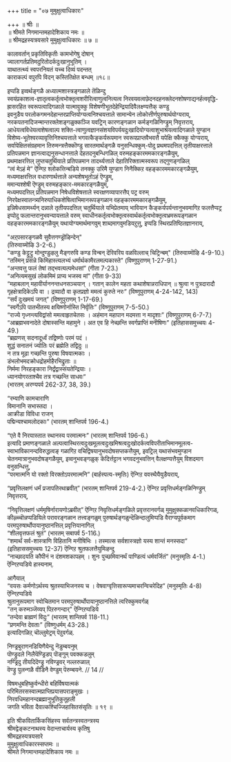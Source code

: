+++
title = "०७ मुमुक्षुत्वाधिकारः"

+++
॥ श्रीः ॥  
॥ श्रीमते निगमान्तमहादेशिकाय नमः ॥  
॥ श्रीमद्रहस्यत्रयसारे मुमुक्षुत्वाधिकारः ॥ ७ ॥  

कालावर्तान् प्रकृतिविकृतीः कामभोगेषु दोषान्  
ज्वालागर्तप्रतिमदुरितोदर्कदुःखानुभूतिम् ।  
याथातत्थ्यं स्वपरनियतं यच्च दिव्यं पदन्तत्  
काराकल्पं वपुरपि विदन् कस्तितिक्षेत बन्धम् ॥१८॥

इप्पडि इव्वर्थङ्गळै अध्यात्मशास्त्रङ्गळाले तॆळिन्दु  
स्वयंप्रकाशत्व-ज्ञातृत्वकर्तृत्वभोक्तृत्वशरीरित्वाणुत्वनित्यत्व निरवयवत्वछेदनदहनक्लेदनशोषणाद्यनर्हत्ववृद्धि-ह्रासरहित स्वरूपत्वादिगळाले यात्मावुक्कु विशेषणीभूतदेहेन्द्रियादिवैलक्ष्ण्यत्तैक् कण्डु  
इवनुडैय परलोकगमनदेहान्तरप्राप्तियोग्यत्वनिश्चयत्ताले सामान्येन लोकोत्तीर्णपुरुषार्थयोग्यराय्,  
नरकपतनादिजन्मान्तरक्लेशङ्गळुक्कञ्जि यवट्रिन् कारणङ्गळान कर्मङ्गळिनिण्ड्रुम् निवृत्तराय्,  
आधेयत्वविधेयत्वशेषत्वाल्प शक्ति-त्वाणुत्वज्ञानसंशयविपर्ययदुःखादियोग्यत्वाशुभाश्रयत्वादिगळाले युण्डान विशेष्य-भूतेश्वरव्यावृत्तिनिश्चयत्ताले भगवत्कैङ्कर्यरूपमान स्वरूपप्राप्तवैभवत्तै यपेक्षि क्कैक्कु योग्यराय्,  
सर्वापेक्षितसंग्रहमान तिरुमन्त्रत्तैक्कॊण्डु सारतमार्थङ्गळै यनुसन्धिक्कुम्-पोदु प्रथमपदत्तिल् तृतीयाक्षरत्ताले प्रतिपन्नमान ज्ञानत्वाद्यनुसन्धानत्ताले देहतदनुबन्धिगळिल् वरुमहङ्कारममकारङ्गळैयुम्,  
प्रथमाक्षरत्तिल् लुप्तचतुर्थियाले प्रतिपन्नमान तादर्थ्यत्ताले देहातिरिक्तात्मस्वरूप तद्गुणङ्गळिल्  
“त्वं मेऽहं मे” ऎन्गिऱ श्लोकत्तिन्बडिये तनक्कु उरिमै युण्डाग निनैक्किऱ वहङ्कारममकारङ्गळैयुम्,  
मध्यमाक्षरत्तिल वधारणार्थत्ताले अन्यशेषभूतोऽहं ऎण्ड्रुम्,  
ममान्यश्शेषी ऎण्ड्रुम् वरुमहङ्कार-ममकारङ्गळैयुम्,  
मध्यमपदत्तिल् प्रतिपन्नमान निषेधविशेषत्ताले स्वरक्षणव्यापारत्तैप् पट्र वरुम् निरपेक्षस्वातन्त्र्यनिरुपाधिकशेषित्वाभिमानरूपङ्गळान वहङ्कारममकारङ्गळैयुम्,  
इन्निषेधसामर्थ्यन् दन्नाले तृतीयपदत्तिल् चतुर्थियाले यभिप्रेतमाय् भावियान कैङ्कर्यपर्यन्तानुभवमागिऱ फलत्तैप्पट्र इप्पोदु फलान्तरानुभवन्यायत्ताले वरुम् स्वाधीनकर्तृत्वभोक्तृत्वस्वार्थकर्तृत्वभोक्तृत्वभ्रमरूपङ्गळान वहङ्कारममकारङ्गळैयुम् यथायोग्यमार्थमागवुम् शाब्दमागवुमडियऱुत्तु, इप्पडि स्थिरप्रतिष्ठितज्ञानराय्,  

"अऱ्‌पसारङ्गळवै सुवैत्तगण्ड्रॊऴिन्देन्"  
(तिरुवाय्मॊऴि 3-2-6.)  
"कण्डु केट्टुट्रु मोन्दुण्डुऴलु मैङ्गरुवि कण्ड विन्बन् दॆरिवरिय वळविल्लाच् चिट्रिन्बम्" (तिरुवाय्मॊऴि 4-9-10.)  
“तस्मिन् प्रसन्ने किमिहास्त्यलभ्यं धर्मार्थकामैरलमल्पकास्ते” (विष्णुपुराणम् 1-27-91.)  
“अन्तवत्तु फलं तेषां तद्भवत्यल्पमेधसां” (गीता 7-23.)  
“अनित्यमसुखं लोकमिमं प्राप्य भजस्व मां” (गीता 9-33)  
“महाबलान् महावीर्याननन्तधनसञ्चयान् । गतान् कालेन महता कथाशेषान्नराधिपान् ॥ श्रुत्वा न पुत्रदारादौ गृहक्षेत्रादिकेऽपि वा । द्रव्यादौ वा कृतप्रज्ञो ममत्वं कुरुते नरः” (विष्णुपुराणम् 4-24-142, 143)  
“सर्वं दुःखमयं जगत्” (विष्णुपुराणम् 1-17-69.)  
“स्वर्गेऽपि पातभीतस्य क्षयिष्णोर्नास्ति निर्वृतिः” (विष्णुपुराणम् 7-5-50.)  
“राज्ये गृध्नन्त्यविद्वांसो ममत्वाहृतचेतसः । अहंमान महापान मदमत्ता न मादृशाः” (विष्णुपुराणम् 6-7-7.)  
“आब्रह्मभवनादेते दोषास्सन्ति महामुने । अत एव हि नेच्छन्ति स्वर्गप्राप्तिं मनीषिणः” (इतिहाससमुच्चयः 4-49.)  
“ब्रह्मणस् सदनादूर्ध्वं तद्विष्णोः परमं पदं ।  
शुद्धं सनातनं ज्योतिः परं ब्रह्मेति तद्विदुः ॥  
न तत्र मूढा गच्छन्ति पुरुषा विषयात्मकाः ।  
डंभलोभमदक्रोधद्रोहमोहैरभिद्रुताः ॥  
निर्ममा निरहङ्कारा निर्द्वंद्वास्संयतेन्द्रियाः ।  
ध्यानयोगरताश्चैव तत्र गच्छन्ति साधवः”  
(भारतम् अरण्यपर्व 262-37, 38, 39.)  

“रम्याणि कामचाराणि  
विमानानि सभास्तदा ।  
आक्रीडा विविधा राजन्  
पद्मिन्यश्चामलोदकाः” (भारतम् शान्तिपर्व 196-4.)  

“एते वै निरयास्तात स्थानस्य परमात्मनः” (भारतम् शान्तिपर्व 196-6.)  
इत्यादि प्रमाणङ्गळाले अल्पत्वास्थिरत्वदुःखमूलत्वदुःखमिश्रत्वदुःखोदर्कत्वविपरीताभिमानमूलत्व-स्वाभाविकानन्दविरुद्धत्वङ् गळागिऱ वचिद्विषयानुभवदोषसप्तकत्तैयुम्, इवट्रिल् यथासंभवमुण्डान चेतनमात्रानुभवदोषङ्गळैयुम्, इव्वनुभवङ्गळुक् कॆदिर्त्तट्टान भगवदनुभवत्तिन् वैलक्षण्यत्तैयुम् विशदमाग वनुसन्धित्तु,  
“परमात्मनि यो रक्तो विरक्तोऽपरमात्मनि” (बार्हस्पत्य-स्मृतिः) ऎन्गिऱ ववस्थैयैयुडैयराय्,

“प्रवृत्तिलक्षणं धर्मं प्रजापतिरथाब्रवीत्” (भारतम् शान्तिपर्व 219-4-2.) ऎन्गिऱ प्रवृत्तिधर्मङ्गळिनिण्ड्रुम् निवृत्तराय्,  

“निवृत्तिलक्षणं धर्ममृषिर्नारायणोऽब्रवीत्” ऎन्गिऱ निवृत्तिधर्मङ्गळिले प्रवृत्तरानवर्गळ् मुमुक्षुक्कळानवधिकारिगळ्,  
कीऴ्च्चॊन्नप्पडियिले परावरङ्गळान तत्त्वङ्गळुम् पुरुषार्थङ्गळुन्दॆळिन्दालुमिप्पडि वैराग्यपूर्वकमाग परमपुरुषार्थोपायानुष्ठानत्तिल् प्रवृत्तियानागिल्  
“शीलवृत्तफलं श्रुतं” (भारतम् सबापर्व 5-116.)  
“शमार्थं सर्व-शास्त्राणि विहितानि मनीषिभिः । तस्मात्स सर्वशास्त्रज्ञो यस्य शान्तं मनस्सदा” (इतिहाससमुच्चयः 12-37) ऎन्गिऱ श्रुतफलत्तैयुमिऴन्दु  
“नाच्छादयति कौपीनं न दंशमशकापहम् । शुनः पुच्छमिवानर्थं पाण्डित्यं धर्मवर्जितं” (मनुस्मृतिः 4-1.) ऎन्गिऱप्पडिये हास्यनाम्.  

आगैयाल्  
“वयसः कर्मणोऽर्थस्य श्रुतस्याभिजनस्य च । वेषवाग्वृत्तिसारूप्यमाचरन्विचरेदिह” (मनुस्मृतिः 4-8) ऎन्गिऱप्पडिये  
श्रुतानुरूपमाग स्वोचितमान परमपुरुषार्थोपायानुष्ठानत्तिले त्वरिक्कुमवर्गळ्  
"तन् करुमञ्जॆय्यप् पिऱरुगन्दार्" ऎन्गिऱप्पडिये  
“तन्देवा ब्राह्मणं विदुः” (भारतम् शान्तिपर्व 118-11.)  
“प्रणमन्ति देवताः” (विष्णुधर्मम् 43-28.)  
इत्यादिगळिऱ्‌ चॊल्लुमेट्रम् पॆऱुवर्गळ्.

निण्ड्रबुराणनडियिणैयेन्दु नॆडुम्बयनुम्  
पॊण्ड्रुदले निलैयॆण्ड्रिडप् पॊङ्गुम् पवक्कडलुम्  
नण्ड्रिदु तीयदिदॆण्ड्रु नविण्ड्रवर् नल्लरुळाल्  
वॆण्ड्रु पुलन्गळै वीडिनै वेण्डुम् पॆरुम्बयने. // 14 //

विषमधुबहिष्कुर्वन्धीरो बहिर्विषयात्मकं  
परिमितरसस्वात्मप्राप्तिप्रयासपराङ्मुखः ।   
निरवधिमहानन्दब्रह्मानुभूतिकुतूहली  
जगति भविता दैवात्कश्चिज्जिहासितसंसृतिः ॥ १९ ॥  

इति श्रीकवितार्किकसिंहस्य सर्वतन्त्रस्वतन्त्रस्य  
श्रीमद्वेङ्कटनाथस्य वेदान्ताचार्यस्य कृतिषु  
श्रीमद्रहस्यत्रयसारे  
मुमुक्षुत्वाधिकारस्सप्तमः ॥  
श्रीमते निगमान्तमहादेशिकाय नमः ॥
